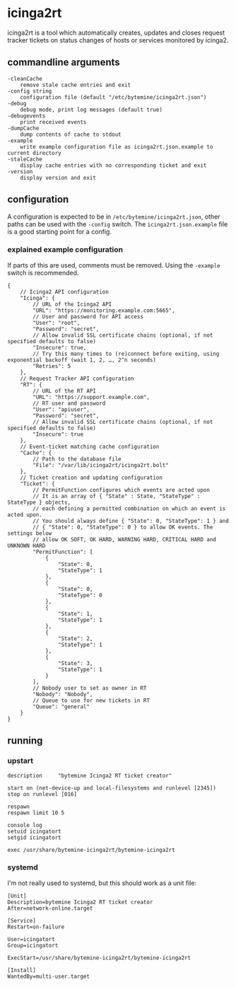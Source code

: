 # icinga2rt

icinga2rt is a tool which automatically creates, updates and closes request tracker tickets on status changes of
hosts or services monitored by icinga2.

## commandline arguments

	-cleanCache
		remove stale cache entries and exit
	-config string
		configuration file (default "/etc/bytemine/icinga2rt.json")
	-debug
		debug mode, print log messages (default true)
	-debugevents
		print received events
	-dumpCache
		dump contents of cache to stdout
	-example
		write example configuration file as icinga2rt.json.example to current directory
	-staleCache
		display cache entries with no corresponding ticket and exit
	-version
		display version and exit

## configuration

A configuration is expected to be in `/etc/bytemine/icinga2rt.json`, other paths can be used with the `-config` switch.
The `icinga2rt.json.example` file is a good starting point for a config. 

### explained example configuration

If parts of this are used, comments must be removed. Using the `-example` switch is recommended.

	{
		// Icinga2 API configuration
		"Icinga": {
			// URL of the Icinga2 API
			"URL": "https://monitoring.example.com:5665",
			// User and password for API access
			"User": "root",
			"Password": "secret",
			// Allow invalid SSL certificate chains (optional, if not specified defaults to false)
			"Insecure": true,
			// Try this many times to (re)connect before exiting, using exponential backoff (wait 1, 2, …, 2^n seconds)
			"Retries": 5
		},
		// Request Tracker API configuration
		"RT": {
			// URL of the RT API
			"URL": "https://support.example.com",
			// RT user and password
			"User": "apiuser",
			"Password": "secret",
			// Allow invalid SSL certificate chains (optional, if not specified defaults to false)
			"Insecure": true
		},
		// Event-ticket matching cache configuration
		"Cache": {
			// Path to the database file
			"File": "/var/lib/icinga2rt/icinga2rt.bolt"
		},
		// Ticket creation and updating configuration
		"Ticket": {
			// PermitFunction configures which events are acted upon
			// It is an array of { "State" : State, "StateType" : StateType } objects,
			// each defining a permitted combination on which an event is acted upon.
			// You should always define { "State": 0, "StateType": 1 } and
			// { "State": 0, "StateType": 0 } to allow OK events. The settings below
			// allow OK SOFT, OK HARD, WARNING HARD, CRITICAL HARD and UNKNOWN HARD 
			"PermitFunction": [
				{
					"State": 0,
					"StateType": 1
				},
				{
					"State": 0,
					"StateType": 0
				},
				{
					"State": 1,
					"StateType": 1
				},
				{
					"State": 2,
					"StateType": 1
				},
				{
					"State": 3,
					"StateType": 1
				}
			],
			// Nobody user to set as owner in RT
			"Nobody": "Nobody",
			// Queue to use for new tickets in RT
			"Queue": "general"
		}
	}

## running

### upstart

	description     "bytemine Icinga2 RT ticket creator"

	start on (net-device-up and local-filesystems and runlevel [2345])
	stop on runlevel [016]

	respawn
	respawn limit 10 5

	console log
	setuid icingatort
	setgid icingatort

	exec /usr/share/bytemine-icinga2rt/bytemine-icinga2rt

### systemd

I'm not really used to systemd, but this should work as a unit file:

	[Unit]
	Description=bytemine Icinga2 RT ticket creator
	After=network-online.target

	[Service]
	Restart=on-failure

	User=icingatort
	Group=icingatort

	ExecStart=/usr/share/bytemine-icinga2rt/bytemine-icinga2rt

	[Install]
	WantedBy=multi-user.target
